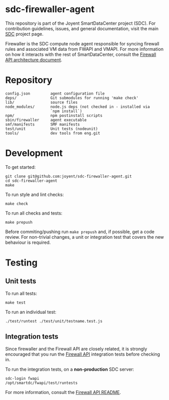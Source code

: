 <!--
    This Source Code Form is subject to the terms of the Mozilla Public
    License, v. 2.0. If a copy of the MPL was not distributed with this
    file, You can obtain one at http://mozilla.org/MPL/2.0/.
-->

<!--
    Copyright (c) 2014, Joyent, Inc.
-->

# sdc-firewaller-agent

This repository is part of the Joyent SmartDataCenter project (SDC).  For
contribution guidelines, issues, and general documentation, visit the main
[SDC](http://github.com/joyent/sdc) project page.

Firewaller is the SDC compute node agent responsible for syncing firewall
rules and associated VM data from FWAPI and VMAPI. For more information on
how it interacts with the rest of SmartDataCenter, consult the
[Firewall API architecture document](https://github.com/joyent/sdc-fwapi/blob/master/docs/architecture.restdown).


# Repository

    config.json         agent configuration file
    deps/               Git submodules for running 'make check'
    lib/                source files
    node_modules/       node.js deps (not checked in - installed via
                        `npm install`)
    npm/                npm postinstall scripts
    sbin/firewaller     agent executable
    smf/manifests       SMF manifests
    test/unit           Unit tests (nodeunit)
    tools/              dev tools from eng.git


# Development

To get started:

    git clone git@github.com:joyent/sdc-firewaller-agent.git
    cd sdc-firewaller-agent
    make

To run style and lint checks:

    make check

To run all checks and tests:

    make prepush

Before commiting/pushing run `make prepush` and, if possible, get a code
review. For non-trivial changes, a unit or integration test that covers the
new behaviour is required.


# Testing

## Unit tests

To run all tests:

    make test

To run an individual test:

    ./test/runtest ./test/unit/testname.test.js

## Integration tests

Since firewaller and the Firewall API are closely related, it is strongly
encouraged that you run the [Firewall API](https://github.com/joyent/sdc-fwapi)
integration tests before checking in.

To run the integration tests, on a **non-production** SDC server:

    sdc-login fwapi
    /opt/smartdc/fwapi/test/runtests

For more information, consult the [Firewall API README](https://github.com/joyent/sdc-fwapi/README.md).
